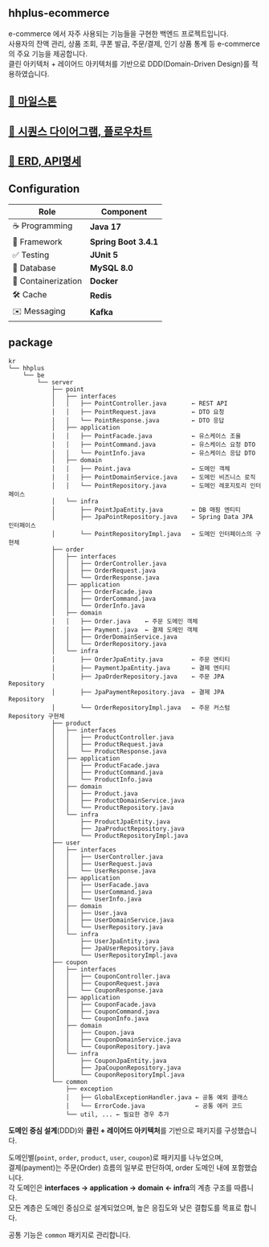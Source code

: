 

## hhplus-ecommerce
e-commerce 에서 자주 사용되는 기능들을 구현한 백엔드 프로젝트입니다.  
사용자의 잔액 관리, 상품 조회, 쿠폰 발급, 주문/결제, 인기 상품 통계 등 e-commerce의 주요 기능을 제공합니다.  
클린 아키텍처 + 레이어드 아키텍처를 기반으로 DDD(Domain-Driven Design)를 적용하였습니다.


## [🔗 마일스톤](https://github.com/users/dhgudtmxhs/projects/3)
  
## [🔗 시퀀스 다이어그램, 플로우차트](https://github.com/dhgudtmxhs/hhplus-ecommerce/pull/11)

## [🔗 ERD, API명세](https://github.com/dhgudtmxhs/hhplus-ecommerce/pull/12)


## Configuration
| **Role**           | **Component**                |
|---------------------|------------------------------|
| ☕ Programming      | **Java 17**                  |
| 🌱 Framework        | **Spring Boot 3.4.1**        |
| ✅ Testing          | **JUnit 5**                  |
| 🐬 Database         | **MySQL 8.0**                |
| 🐳 Containerization | **Docker**                   |
| 🛠 Cache            | **Redis**                    |
| ✉️ Messaging        | **Kafka**                    |


## package
```plaintext
kr
└── hhplus
    └── be
        └── server
            ├── point
            │   ├── interfaces
            │   │   ├── PointController.java       ← REST API
            │   │   ├── PointRequest.java          ← DTO 요청
            │   │   └── PointResponse.java         ← DTO 응답
            │   ├── application
            │   │   ├── PointFacade.java           ← 유스케이스 조율
            │   │   ├── PointCommand.java          ← 유스케이스 요청 DTO
            │   │   └── PointInfo.java             ← 유스케이스 응답 DTO
            │   ├── domain
            │   │   ├── Point.java                 ← 도메인 객체
            │   │   ├── PointDomainService.java    ← 도메인 비즈니스 로직
            │   │   └── PointRepository.java       ← 도메인 레포지토리 인터페이스
            │   └── infra
            │       ├── PointJpaEntity.java        ← DB 매핑 엔티티
            │       ├── JpaPointRepository.java    ← Spring Data JPA 인터페이스
            │       └── PointRepositoryImpl.java   ← 도메인 인터페이스의 구현체
            ├── order
            │   ├── interfaces
            │   │   ├── OrderController.java
            │   │   ├── OrderRequest.java
            │   │   └── OrderResponse.java
            │   ├── application
            │   │   ├── OrderFacade.java
            │   │   ├── OrderCommand.java
            │   │   └── OrderInfo.java
            │   ├── domain
            │   │   ├── Order.java    ← 주문 도메인 객체
            │   │   ├── Payment.java  ← 결제 도메인 객체
            │   │   ├── OrderDomainService.java
            │   │   └── OrderRepository.java
            │   └── infra
            │       ├── OrderJpaEntity.java        ← 주문 엔티티
            │       ├── PaymentJpaEntity.java      ← 결제 엔티티
            │       ├── JpaOrderRepository.java    ← 주문 JPA Repository
            │       ├── JpaPaymentRepository.java  ← 결제 JPA Repository
            │       └── OrderRepositoryImpl.java   ← 주문 커스텀 Repository 구현체
            ├── product
            │   ├── interfaces
            │   │   ├── ProductController.java
            │   │   ├── ProductRequest.java
            │   │   └── ProductResponse.java
            │   ├── application
            │   │   ├── ProductFacade.java
            │   │   ├── ProductCommand.java
            │   │   └── ProductInfo.java
            │   ├── domain
            │   │   ├── Product.java
            │   │   ├── ProductDomainService.java
            │   │   └── ProductRepository.java
            │   └── infra
            │       ├── ProductJpaEntity.java
            │       ├── JpaProductRepository.java
            │       └── ProductRepositoryImpl.java
            ├── user
            │   ├── interfaces
            │   │   ├── UserController.java
            │   │   ├── UserRequest.java
            │   │   └── UserResponse.java
            │   ├── application
            │   │   ├── UserFacade.java
            │   │   ├── UserCommand.java
            │   │   └── UserInfo.java
            │   ├── domain
            │   │   ├── User.java
            │   │   ├── UserDomainService.java
            │   │   └── UserRepository.java
            │   └── infra
            │       ├── UserJpaEntity.java
            │       ├── JpaUserRepository.java
            │       └── UserRepositoryImpl.java
            ├── coupon
            │   ├── interfaces
            │   │   ├── CouponController.java
            │   │   ├── CouponRequest.java
            │   │   └── CouponResponse.java
            │   ├── application
            │   │   ├── CouponFacade.java
            │   │   ├── CouponCommand.java
            │   │   └── CouponInfo.java
            │   ├── domain
            │   │   ├── Coupon.java
            │   │   ├── CouponDomainService.java
            │   │   └── CouponRepository.java
            │   └── infra
            │       ├── CouponJpaEntity.java
            │       ├── JpaCouponRepository.java
            │       └── CouponRepositoryImpl.java
            └── common
                ├── exception
                │   ├── GlobalExceptionHandler.java ← 공통 예외 클래스
                │   └── ErrorCode.java              ← 공통 에러 코드
                └── util, ... ← 필요한 경우 추가
```

**도메인 중심 설계**(DDD)와 **클린 + 레이어드 아키텍처**를 기반으로 패키지를 구성했습니다.  

도메인별(`point`, `order`, `product`, `user`, `coupon`)로 패키지를 나누었으며,  
결제(payment)는 주문(Order) 흐름의 일부로 판단하여, order 도메인 내에 포함했습니다.  
각 도메인은 **interfaces → application → domain ← infra**의 계층 구조를 따릅니다.  
모든 계층은 도메인 중심으로 설계되었으며, 높은 응집도와 낮은 결합도를 목표로 합니다.  

공통 기능은 `common` 패키지로 관리합니다.
